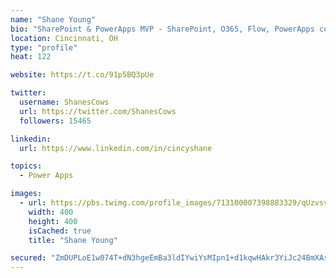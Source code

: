 ```yaml
---
name: "Shane Young"
bio: "SharePoint & PowerApps MVP - SharePoint, O365, Flow, PowerApps consulting? @PowerApps911 | Pure Snark? You found it."
location: Cincinnati, OH
type: "profile"
heat: 122

website: https://t.co/91p5BQ3pUe

twitter:
  username: ShanesCows
  url: https://twitter.com/ShanesCows
  followers: 15465

linkedin:
  url: https://www.linkedin.com/in/cincyshane

topics:
  - Power Apps

images:
  - url: https://pbs.twimg.com/profile_images/713100007398883329/qUzvsvQ3_400x400.jpg
    width: 400
    height: 400
    isCached: true
    title: "Shane Young"

secured: "ZmDUPLoE1w074T+dN3hgeEmBa3ldIYwiYsMIpn1+d1kqwHAkr3YiJc24BmXAs3hSbOS6fYkfkwyMzIld/Ov0Sr1NYy6hzimtEo4EQbgu5bFPbMLvwwef6qEJXYlr4t3hCnlWGovKHLe++U21qXf+d4Z0Cx0a3HVUK+dF/A4TsKSlR+RYbKK8wCfvgL+XnGsCDys68Fg0rryVdqBrMWnCEi2irBudzT6pAtSYzD2LFYISYqlUZo/Pf5H+pKQ3p6J4fqIkf1XmRWY/ZmO5vwocS7cddx7C06zDJ985D0Mb5HrqQZtukDI450x+Xfa+l49IJpVK0w9v/2hUuGhHtUwS8JYKT7+sVSKtpuKj+1dQzvWEro+ICuBhBgMRcg9NcytdE/+de91crsmWextave+y/pOZJEF6lCq4Q7/+NU7XXKc=;QN5HpGDnHuENfSyNmPTVFA=="
---
```


